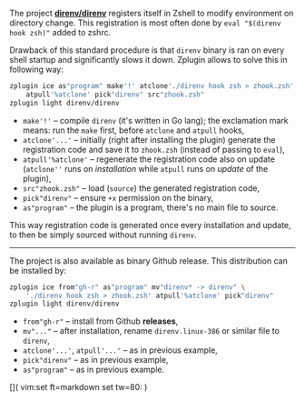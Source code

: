 The project [**direnv/direnv**](https://github.com/direnv/direnv) registers itself in Zshell to modify environment on directory change. This registration is most often done by `eval "$(direnv hook zsh)"` added to zshrc.

Drawback of this standard procedure is that `direnv` binary is ran on every shell startup and significantly slows it down. Zplugin allows to solve this in following way:

```zsh
zplugin ice as"program" make'!' atclone'./direnv hook zsh > zhook.zsh' \
    atpull'%atclone' pick"direnv" src"zhook.zsh"
zplugin light direnv/direnv
```

 - `make'!'` – compile `direnv` (it's written in Go lang); the exclamation mark means: run the `make` first, before `atclone` and `atpull` hooks,
 - `atclone'...'` – initially (right after installing the plugin) generate the registration code and save it to `zhook.zsh` (instead of passing to `eval`),
 - `atpull'%atclone'` – regenerate the registration code also on update (`atclone''` runs on *installation* while `atpull` runs on *update* of the plugin),
 - `src"zhook.zsh"` – load (`source`) the generated registration code,
 - `pick"direnv"` – ensure `+x` permission on the binary,
 - `as"program"` – the plugin is a program, there's no main file to source.

This way registration code is generated once every installation and update, to then be simply sourced without running `direnv`.

***

The project is also available as binary Github release. This distribution can be installed by:

```zsh
zplugin ice from"gh-r" as"program" mv"direnv* -> direnv" \
    './direnv hook zsh > zhook.zsh' atpull'%atclone' pick"direnv"
zplugin light direnv/direnv
```

 - `from"gh-r"` – install from Github **releases**,
 - `mv"..."` – after installation, rename `direnv.linux-386` or similar file to `direnv`,
 - `atclone'...'`, `atpull'...'` – as in previous example,
 - `pick"direnv"` – as in previous example,
 - `as"program"` – as in previous example.

[]( vim:set ft=markdown set tw=80: )
